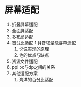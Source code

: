 # 屏幕适配

1. 折叠屏幕适配
2. 全面屏适配
3. 多布局适配
4. 百分比适配
	1.抖音轻量级屏幕适配
	1. 说说实现的原理
	1. 他的优点与缺点
1. 资源文件适配
1. ppi px与dp之间的关系
1. 其他适配方案
	1. 鸿洋的百分比适配